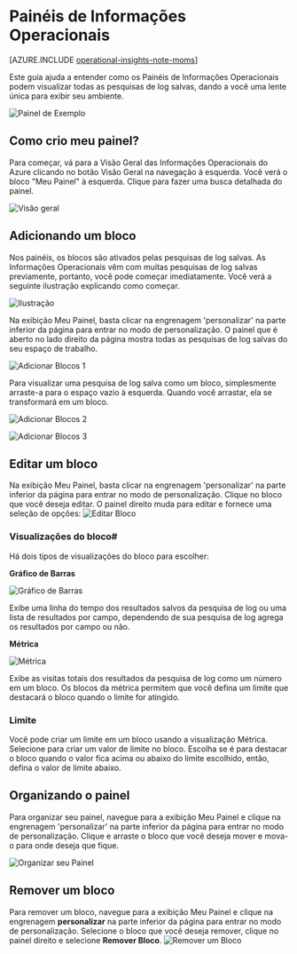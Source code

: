 <properties
	pageTitle="Painéis de Informações Operacionais"
	description="Artigo informativo sobre o uso básico do painel para as Informações Operacionais"
	services="operational-insights"
	documentationCenter=""
	authors="ehissey"
	manager="jwhit"
	editor=""/>

<tags
	ms.service="operational-insights"
	ms.workload="na"
	ms.tgt_pltfrm="na"
	ms.devlang="na"
	ms.topic="article"
	ms.date="09/10/2015"
	ms.author="evanhi"/>

# Painéis de Informações Operacionais

[AZURE.INCLUDE [operational-insights-note-moms](../../includes/operational-insights-note-moms.md)]

Este guia ajuda a entender como os Painéis de Informações Operacionais podem visualizar todas as pesquisas de log salvas, dando a você uma lente única para exibir seu ambiente.

![Painel de Exemplo](./media/operational-insights-use-dashboards/example-dash.png)

## Como crio meu painel?

Para começar, vá para a Visão Geral das Informações Operacionais do Azure clicando no botão Visão Geral na navegação à esquerda. Você verá o bloco "Meu Painel" à esquerda. Clique para fazer uma busca detalhada do painel.

![Visão geral](./media/operational-insights-use-dashboards/overview.png)



## Adicionando um bloco

Nos painéis, os blocos são ativados pelas pesquisas de log salvas. As Informações Operacionais vêm com muitas pesquisas de log salvas previamente, portanto, você pode começar imediatamente. Você verá a seguinte ilustração explicando como começar.

![Ilustração](./media/operational-insights-use-dashboards/pictorial.png)

Na exibição Meu Painel, basta clicar na engrenagem 'personalizar' na parte inferior da página para entrar no modo de personalização. O painel que é aberto no lado direito da página mostra todas as pesquisas de log salvas do seu espaço de trabalho.

![Adicionar Blocos 1](./media/operational-insights-use-dashboards/add-tile1.png)

Para visualizar uma pesquisa de log salva como um bloco, simplesmente arraste-a para o espaço vazio à esquerda. Quando você arrastar, ela se transformará em um bloco.

![Adicionar Blocos 2](./media/operational-insights-use-dashboards/add-tile2.png)

![Adicionar Blocos 3](./media/operational-insights-use-dashboards/add-tile3.png)


## Editar um bloco

Na exibição Meu Painel, basta clicar na engrenagem 'personalizar' na parte inferior da página para entrar no modo de personalização. Clique no bloco que você deseja editar. O painel direito muda para editar e fornece uma seleção de opções: ![Editar Bloco](./media/operational-insights-use-dashboards/edit-tile.png)

### Visualizações do bloco#
Há dois tipos de visualizações do bloco para escolher:

**Gráfico de Barras** <p> ![Gráfico de Barras](./media/operational-insights-use-dashboards/bar-chart.png)

Exibe uma linha do tempo dos resultados salvos da pesquisa de log ou uma lista de resultados por campo, dependendo de sua pesquisa de log agrega os resultados por campo ou não.

**Métrica** <p> ![Métrica](./media/operational-insights-use-dashboards/metric.png)

Exibe as visitas totais dos resultados da pesquisa de log como um número em um bloco. Os blocos da métrica permitem que você defina um limite que destacará o bloco quando o limite for atingido.

### Limite
Você pode criar um limite em um bloco usando a visualização Métrica. Selecione para criar um valor de limite no bloco. Escolha se é para destacar o bloco quando o valor fica acima ou abaixo do limite escolhido, então, defina o valor de limite abaixo.

## Organizando o painel
Para organizar seu painel, navegue para a exibição Meu Painel e clique na engrenagem 'personalizar' na parte inferior da página para entrar no modo de personalização. Clique e arraste o bloco que você deseja mover e mova-o para onde deseja que fique.

![Organizar seu Painel](./media/operational-insights-use-dashboards/organize.png)

## Remover um bloco
Para remover um bloco, navegue para a exibição Meu Painel e clique na engrenagem **personalizar** na parte inferior da página para entrar no modo de personalização. Selecione o bloco que você deseja remover, clique no painel direito e selecione **Remover Bloco**. ![Remover um Bloco](./media/operational-insights-use-dashboards/remove-tile.png)

<!---HONumber=Sept15_HO3-->